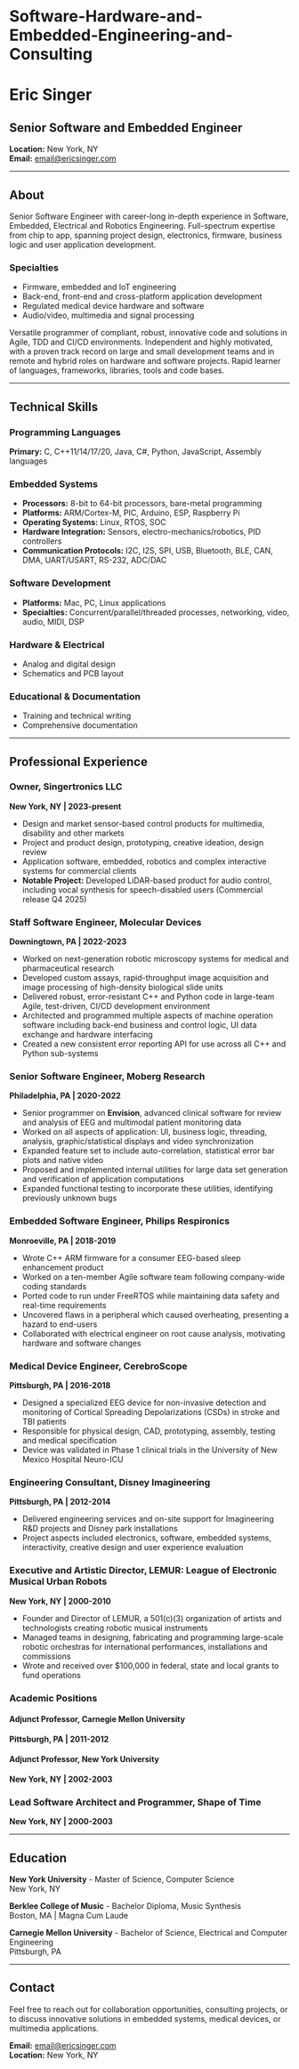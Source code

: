 # Software-Hardware-and-Embedded-Engineering-and-Consulting

# Eric Singer
## Senior Software and Embedded Engineer

**Location:** New York, NY  
**Email:** email@ericsinger.com

---

## About

Senior Software Engineer with career-long in-depth experience in Software, Embedded, Electrical and Robotics Engineering. Full-spectrum expertise from chip to app, spanning project design, electronics, firmware, business logic and user application development.

### Specialties
- Firmware, embedded and IoT engineering
- Back-end, front-end and cross-platform application development
- Regulated medical device hardware and software
- Audio/video, multimedia and signal processing

Versatile programmer of compliant, robust, innovative code and solutions in Agile, TDD and CI/CD environments. Independent and highly motivated, with a proven track record on large and small development teams and in remote and hybrid roles on hardware and software projects. Rapid learner of languages, frameworks, libraries, tools and code bases.

---

## Technical Skills

### Programming Languages
**Primary:** C, C++11/14/17/20, Java, C#, Python, JavaScript, Assembly languages

### Embedded Systems
- **Processors:** 8-bit to 64-bit processors, bare-metal programming
- **Platforms:** ARM/Cortex-M, PIC, Arduino, ESP, Raspberry Pi
- **Operating Systems:** Linux, RTOS, SOC
- **Hardware Integration:** Sensors, electro-mechanics/robotics, PID controllers
- **Communication Protocols:** I2C, I2S, SPI, USB, Bluetooth, BLE, CAN, DMA, UART/USART, RS-232, ADC/DAC

### Software Development
- **Platforms:** Mac, PC, Linux applications
- **Specialties:** Concurrent/parallel/threaded processes, networking, video, audio, MIDI, DSP

### Hardware & Electrical
- Analog and digital design
- Schematics and PCB layout

### Educational & Documentation
- Training and technical writing
- Comprehensive documentation

---

## Professional Experience

### Owner, Singertronics LLC
**New York, NY | 2023-present**

- Design and market sensor-based control products for multimedia, disability and other markets
- Project and product design, prototyping, creative ideation, design review
- Application software, embedded, robotics and complex interactive systems for commercial clients
- **Notable Project:** Developed LiDAR-based product for audio control, including vocal synthesis for speech-disabled users (Commercial release Q4 2025)

### Staff Software Engineer, Molecular Devices
**Downingtown, PA | 2022-2023**

- Worked on next-generation robotic microscopy systems for medical and pharmaceutical research
- Developed custom assays, rapid-throughput image acquisition and image processing of high-density biological slide units
- Delivered robust, error-resistant C++ and Python code in large-team Agile, test-driven, CI/CD development environment
- Architected and programmed multiple aspects of machine operation software including back-end business and control logic, UI data exchange and hardware interfacing
- Created a new consistent error reporting API for use across all C++ and Python sub-systems

### Senior Software Engineer, Moberg Research
**Philadelphia, PA | 2020-2022**

- Senior programmer on **Envision**, advanced clinical software for review and analysis of EEG and multimodal patient monitoring data
- Worked on all aspects of application: UI, business logic, threading, analysis, graphic/statistical displays and video synchronization
- Expanded feature set to include auto-correlation, statistical error bar plots and native video
- Proposed and implemented internal utilities for large data set generation and verification of application computations
- Expanded functional testing to incorporate these utilities, identifying previously unknown bugs

### Embedded Software Engineer, Philips Respironics
**Monroeville, PA | 2018-2019**

- Wrote C++ ARM firmware for a consumer EEG-based sleep enhancement product
- Worked on a ten-member Agile software team following company-wide coding standards
- Ported code to run under FreeRTOS while maintaining data safety and real-time requirements
- Uncovered flaws in a peripheral which caused overheating, presenting a hazard to end-users
- Collaborated with electrical engineer on root cause analysis, motivating hardware and software changes

### Medical Device Engineer, CerebroScope
**Pittsburgh, PA | 2016-2018**

- Designed a specialized EEG device for non-invasive detection and monitoring of Cortical Spreading Depolarizations (CSDs) in stroke and TBI patients
- Responsible for physical design, CAD, prototyping, assembly, testing and medical specification
- Device was validated in Phase 1 clinical trials in the University of New Mexico Hospital Neuro-ICU

### Engineering Consultant, Disney Imagineering
**Pittsburgh, PA | 2012-2014**

- Delivered engineering services and on-site support for Imagineering R&D projects and Disney park installations
- Project aspects included electronics, software, embedded systems, interactivity, creative design and user experience evaluation

### Executive and Artistic Director, LEMUR: League of Electronic Musical Urban Robots
**New York, NY | 2000-2010**

- Founder and Director of LEMUR, a 501(c)(3) organization of artists and technologists creating robotic musical instruments
- Managed teams in designing, fabricating and programming large-scale robotic orchestras for international performances, installations and commissions
- Wrote and received over $100,000 in federal, state and local grants to fund operations

### Academic Positions

#### Adjunct Professor, Carnegie Mellon University
**Pittsburgh, PA | 2011-2012**

#### Adjunct Professor, New York University
**New York, NY | 2002-2003**

### Lead Software Architect and Programmer, Shape of Time
**New York, NY | 2000-2003**

---

## Education

**New York University** - Master of Science, Computer Science  
New York, NY

**Berklee College of Music** - Bachelor Diploma, Music Synthesis  
Boston, MA | Magna Cum Laude

**Carnegie Mellon University** - Bachelor of Science, Electrical and Computer Engineering  
Pittsburgh, PA

---

## Contact

Feel free to reach out for collaboration opportunities, consulting projects, or to discuss innovative solutions in embedded systems, medical devices, or multimedia applications.

**Email:** email@ericsinger.com  
**Location:** New York, NY
